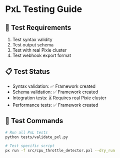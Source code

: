 # PxL Testing Guide

## 🧪 Test Requirements
1. Test syntax validity
2. Test output schema
3. Test with real Pixie cluster
4. Test webhook export format

## 📋 Test Status
- Syntax validation: ✅ Framework created
- Schema validation: ✅ Framework created
- Integration tests: ⏳ Requires real Pixie cluster
- Performance tests: ✅ Framework created

## 🔧 Test Commands
```bash
# Run all PxL tests
python tests/validate_pxl.py

# Test specific script
px run -f src/cpu_throttle_detector.pxl --dry_run
```